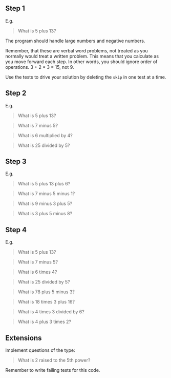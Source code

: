 ## Step 1

E.g.

> What is 5 plus 13?

The program should handle large numbers and negative numbers.

Remember, that these are verbal word problems, not treated as you
normally would treat a written problem.  This means that you calculate
as you move forward each step.  In other words, you should ignore order
of operations.  3 + 2 * 3 = 15, not 9.

Use the tests to drive your solution by deleting the `skip` in one test
at a time.

## Step 2

E.g.

> What is 5 plus 13?

> What is 7 minus 5?

> What is 6 multiplied by 4?

> What is 25 divided by 5?

## Step 3

E.g.

> What is 5 plus 13 plus 6?

> What is 7 minus 5 minus 1?

> What is 9 minus 3 plus 5?

> What is 3 plus 5 minus 8?

## Step 4

E.g.

> What is 5 plus 13?

> What is 7 minus 5?

> What is 6 times 4?

> What is 25 divided by 5?

> What is 78 plus 5 minus 3?

> What is 18 times 3 plus 16?

> What is 4 times 3 divided by 6?

> What is 4 plus 3 times 2?

## Extensions

Implement questions of the type:

> What is 2 raised to the 5th power?

Remember to write failing tests for this code.
